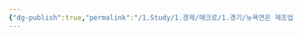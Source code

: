 ```yaml
---
{"dg-publish":true,"permalink":"/1.Study/1.경제/매크로/1.경기/뉴욕연은 제조업 지수/","created":"2025-01-16T22:01:20.006+09:00","updated":"2025-06-03T20:07:19.640+09:00"}
---
```


